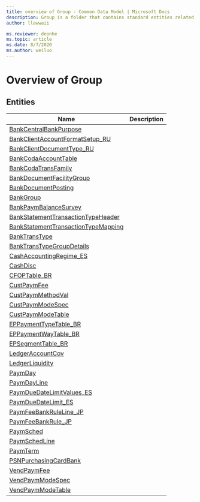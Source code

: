 ```yaml
---
title: overview of Group - Common Data Model | Microsoft Docs
description: Group is a folder that contains standard entities related to the Common Data Model.
author: llawwaii

ms.reviewer: deonhe
ms.topic: article
ms.date: 8/7/2020
ms.author: weiluo
---
```


# Overview of Group


## Entities

|Name|Description|
|---|---|
|[BankCentralBankPurpose](BankCentralBankPurpose.md)||
|[BankClientAccountFormatSetup_RU](BankClientAccountFormatSetup_RU.md)||
|[BankClientDocumentType_RU](BankClientDocumentType_RU.md)||
|[BankCodaAccountTable](BankCodaAccountTable.md)||
|[BankCodaTransFamily](BankCodaTransFamily.md)||
|[BankDocumentFacilityGroup](BankDocumentFacilityGroup.md)||
|[BankDocumentPosting](BankDocumentPosting.md)||
|[BankGroup](BankGroup.md)||
|[BankPaymBalanceSurvey](BankPaymBalanceSurvey.md)||
|[BankStatementTransactionTypeHeader](BankStatementTransactionTypeHeader.md)||
|[BankStatementTransactionTypeMapping](BankStatementTransactionTypeMapping.md)||
|[BankTransType](BankTransType.md)||
|[BankTransTypeGroupDetails](BankTransTypeGroupDetails.md)||
|[CashAccountingRegime_ES](CashAccountingRegime_ES.md)||
|[CashDisc](CashDisc.md)||
|[CFOPTable_BR](CFOPTable_BR.md)||
|[CustPaymFee](CustPaymFee.md)||
|[CustPaymMethodVal](CustPaymMethodVal.md)||
|[CustPaymModeSpec](CustPaymModeSpec.md)||
|[CustPaymModeTable](CustPaymModeTable.md)||
|[EPPaymentTypeTable_BR](EPPaymentTypeTable_BR.md)||
|[EPPaymentWayTable_BR](EPPaymentWayTable_BR.md)||
|[EPSegmentTable_BR](EPSegmentTable_BR.md)||
|[LedgerAccountCov](LedgerAccountCov.md)||
|[LedgerLiquidity](LedgerLiquidity.md)||
|[PaymDay](PaymDay.md)||
|[PaymDayLine](PaymDayLine.md)||
|[PaymDueDateLimitValues_ES](PaymDueDateLimitValues_ES.md)||
|[PaymDueDateLimit_ES](PaymDueDateLimit_ES.md)||
|[PaymFeeBankRuleLine_JP](PaymFeeBankRuleLine_JP.md)||
|[PaymFeeBankRule_JP](PaymFeeBankRule_JP.md)||
|[PaymSched](PaymSched.md)||
|[PaymSchedLine](PaymSchedLine.md)||
|[PaymTerm](PaymTerm.md)||
|[PSNPurchasingCardBank](PSNPurchasingCardBank.md)||
|[VendPaymFee](VendPaymFee.md)||
|[VendPaymModeSpec](VendPaymModeSpec.md)||
|[VendPaymModeTable](VendPaymModeTable.md)||

